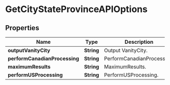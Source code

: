

# GetCityStateProvinceAPIOptions


## Properties

Name | Type | Description | Notes
------------ | ------------- | ------------- | -------------
**outputVanityCity** | **String** | Output VanityCity. |  [optional]
**performCanadianProcessing** | **String** | PerformCanadianProcessing. |  [optional]
**maximumResults** | **String** | MaximumResults. |  [optional]
**performUSProcessing** | **String** | PerformUSProcessing. |  [optional]



